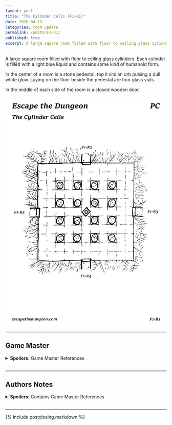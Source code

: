 ```yaml
---
layout: post
title: "The Cylinder Cells (F1-R1)"
date: 2020-04-13
categories: room update
permalink: /posts/F1-R1/
published: true
excerpt: A large square room filled with floor to ceiling glass cylinders. Each cylinder is filled with a light blue liquid and contains some kind of humanoid form.
---
```


A large square room filled with floor to ceiling glass cylinders. Each cylinder is filled with a light blue liquid and contains some kind of humanoid form.

In the center of a room is a stone pedestal, top it sits an orb pulsing a dull white glow. Laying on the floor beside the pedestal are four glass vials.

In the middle of each side of the room is a closed wooden door.

![The Cylinder Cells (F1R1)](/assets/maps/rooms/escapethedungeon-f1-r1-pc.png)

---

## Game Master

<details><summary><b>Spoilers:</b> Game Master References</summary>
&nbsp;

# Boxed Text

You and a number of unfamiliar companions awake to the feeling of stale air passing through your nostrils. You look around to find yourself laying naked in a smashed open cylinder, a light blue liquid slowly oozing out onto the floor.

# Focus Points

**Glowing Orb (F1-R1-FP01)**

A palm sized orb, pulsing a dull white glow. A medium magic check will reveal the orb is operating a reduced capacity but its true function is still unknown.

**Glass Vials (F1-R1-FP02)**

Empty thin long glass vials, A very easy inspection check will reveal that these vials socket into a metal ring at the base of the cylinders.

**Exits (F1-R1-FP03)**

Above each door is a sign that denotes a direction. "North", "East", "South", and "West" following a clockwise direction. All doors are unlocked.

# Items

**Glowing Orb (F1-R1-ITM01)**

Pulsing a dull white glow, when initially discovered the orb is currently low on charge.

A very hard magic check will reveal that the orb can be recharged by an attuned wielder by expending 10 magic slots. Once charged this orb can hold and emit a single spell within a 20 foot radius as a concentration spell, requiring the attuned wielder to make a spell save every hour the spell is active.

When recharged and active the orb glows bright white.

**Preserving Liquid (F1-R1-ITM02)**

When consumed it heals for one standard potion, additionally the consumer must make a medium constitution saving throw or fall asleep for 1d4 hours. The properties of this liquid can be identified with a hard magic check.

</details>
&nbsp;

---

## Authors Notes

<details><summary><b>Spoilers:</b> Contains Game Master References</summary>
&nbsp;

I had to choose somewhere for the adventures to start, waking up in some kind of hibernation tank seemed like a good as place as any. Allows of a variable number of players and provides an initial intrigue.

I decided to include a powerful magic item right out of the gate but make it difficult to use initially, its probably broken as hell but I can come back and refine it if needed.

Also included some healing potions go give the party a leg up.

</details>
&nbsp;

---

{% include postclosing.markdown %}
